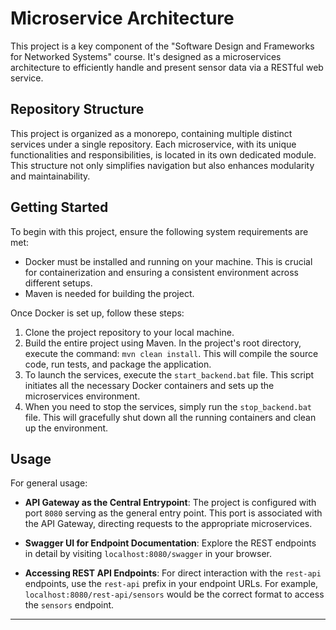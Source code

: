 # Microservice Architecture

This project is a key component of the "Software Design and Frameworks for Networked Systems" course. It's designed as a microservices architecture to efficiently handle and present sensor data via a RESTful web service.

## Repository Structure

This project is organized as a monorepo, containing multiple distinct services under a single repository. 
Each microservice, with its unique functionalities and responsibilities, is located in its own dedicated module.
This structure not only simplifies navigation but also enhances modularity and maintainability.

## Getting Started

To begin with this project, ensure the following system requirements are met:

- Docker must be installed and running on your machine. This is crucial for containerization and ensuring a consistent environment across different setups.
- Maven is needed for building the project.

Once Docker is set up, follow these steps:

1. Clone the project repository to your local machine.
2. Build the entire project using Maven. In the project's root directory, execute the command: `mvn clean install`. This will compile the source code, run tests, and package the application.
3. To launch the services, execute the `start_backend.bat` file. This script initiates all the necessary Docker containers and sets up the microservices environment.
4. When you need to stop the services, simply run the `stop_backend.bat` file. This will gracefully shut down all the running containers and clean up the environment.

## Usage

For general usage:

- **API Gateway as the Central Entrypoint**: The project is configured with port `8080` serving as the general entry point. This port is associated with the API Gateway, directing requests to the appropriate microservices.

- **Swagger UI for Endpoint Documentation**: Explore the REST endpoints in detail by visiting `localhost:8080/swagger` in your browser.

- **Accessing REST API Endpoints**: For direct interaction with the `rest-api` endpoints, use the `rest-api` prefix in your endpoint URLs. For example, `localhost:8080/rest-api/sensors` would be the correct format to access the `sensors` endpoint.

---